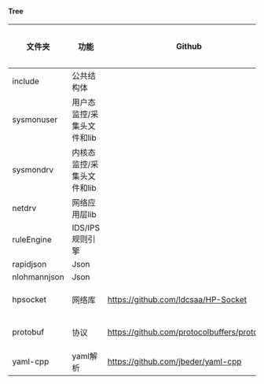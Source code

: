 #### Tree

| 文件夹      | 功能                                                         | Github | version | vs - release - debug|
| ----------- | ------------------------------------------------------------ |-----|-----|-----|
| include| 公共结构体 |
| sysmonuser| 用户态监控/采集头文件和lib|
| sysmondrv| 内核态监控/采集头文件和lib|
| netdrv | 网络应用层lib |
| ruleEngine | IDS/IPS 规则引擎 |
| rapidjson| Json |
| nlohmannjson| Json |
| hpsocket | 网络库 | https://github.com/ldcsaa/HP-Socket | v5.8.x | vs2019 vs2019 MT|MTD |
| protobuf | 协议 | https://github.com/protocolbuffers/protobuf |3.21.5| vs2019 vs2019 MT|MTD |
| yaml-cpp | yaml解析 | https://github.com/jbeder/yaml-cpp | hash: 35b4498 | vs2019 MT|MTD |
